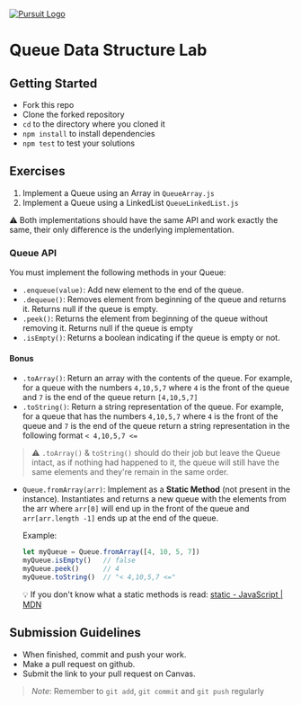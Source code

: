 [![Pursuit Logo](https://avatars1.githubusercontent.com/u/5825944?s=200&v=4)](https://pursuit.org)

# Queue Data Structure Lab

## Getting Started 

* Fork this repo
* Clone the forked repository
* `cd` to the directory where you cloned it
* `npm install` to install dependencies
* `npm test` to test your solutions

## Exercises

1. Implement a Queue using an Array in `QueueArray.js`
2. Implement a Queue using a LinkedList `QueueLinkedList.js`

⚠️ Both implementations should have the same API and work exactly the same, their only difference is the underlying implementation.

### Queue API

You must implement the following methods in your Queue:

* `.enqueue(value)`: Add new element to the end of the queue.
* `.dequeue()`: Removes element from beginning of the queue and returns it. Returns null if the queue is empty.
* `.peek()`: Returns the element from beginning of the queue without removing it. Returns null if the queue is empty
* `.isEmpty()`: Returns a boolean indicating if the queue is empty or not.

#### Bonus

* `.toArray()`: Return an array with the contents of the queue. For example, for a queue with the numbers `4,10,5,7` where `4` is the front of the queue and `7` is the end of the queue return `[4,10,5,7]`
* `.toString()`: Return a string representation of the queue. For example, for a queue that has the numbers `4,10,5,7` where `4` is the front of the queue and `7` is the end of the queue return a string representation in the following format `< 4,10,5,7 <=`

> ⚠️  `.toArray()` & `toString()` should do their job but leave the Queue intact, as if nothing had happened to it, the queue will still have the same elements and they're remain in the same order.

* `Queue.fromArray(arr)`: Implement as a **Static Method** (not present in the instance). Instantiates and returns a new queue with the elements from the arr where `arr[0]` will end up in the front of the queue and `arr[arr.length -1]` ends up at the end of the queue.

  Example:

  ```js
  let myQueue = Queue.fromArray([4, 10, 5, 7])
  myQueue.isEmpty()   // false
  myQueue.peek()      // 4
  myQueue.toString()  // "< 4,10,5,7 <="
  ```

  💡 If you don't know what a static methods is read: [static - JavaScript | MDN](https://developer.mozilla.org/en-US/docs/Web/JavaScript/Reference/Classes/static)

## Submission Guidelines

* When finished, commit and push your work.
* Make a pull request on github.
* Submit the link to your pull request on Canvas.

> *Note*: Remember to `git add`, `git commit` and `git push` regularly
